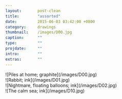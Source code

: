 ```yaml
---
layout:       post-clean
title:        "assorted"
date:         2015-06-03 03:42:00 +0800
category:     drawings
thumbnail:    /images/D00.jpg
caption:      ""
type:         ""
projdate:     ""
intro:        ""
extras:       ""
---
```



<div class="image entry" markdown="1">
![Piles at home; graphite](/images/D00.jpg)
</div>

<div class="image entry" markdown="1">
![Rabbit; ink](/images/D01.jpg)
</div>

<div class="image entry" markdown="1">
![Nightmare, floating balloons; ink](/images/D02.jpg)
</div>

<div class="image entry" markdown="1">
![The calm sea; ink](/images/D10.jpg)
</div>